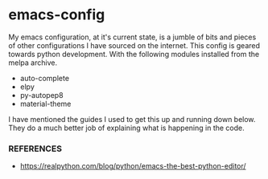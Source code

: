 # emacs-config

My emacs configuration, at it's current state, is a jumble of bits and pieces of other configurations I have sourced on the internet.
This config is geared towards python development. With the following modules installed from the melpa archive.
- auto-complete
- elpy
- py-autopep8
- material-theme

I have mentioned the guides I used to get this up and running down below. They do a much better job of explaining what is happening in
the code. 


### REFERENCES
- https://realpython.com/blog/python/emacs-the-best-python-editor/ 

